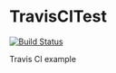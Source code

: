 # TravisCITest
[![Build Status](https://travis-ci.com/RahulSonanis/TravisCITest.svg?branch=master)](https://travis-ci.com/RahulSonanis/TravisCITest)

Travis CI example
